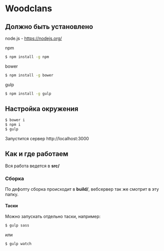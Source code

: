 # Woodclans

## Должно быть установлено

node.js - https://nodejs.org/

npm

```bash
$ npm install -g npm
```

bower

```bash
$ npm install -g bower
```

gulp

```bash
$ npm install -g gulp
```

## Настройка окружения

```bash
$ bower i
$ npm i
$ gulp
```
Запустится сервер http://localhost:3000

## Как и где работаем

Вся работа ведется в **src/**

### Сборка

По дефолту сборка происходит в **build/**, вебсервер так же смотрит в эту папку.

#### Таски

Можно запускать отдельно таски, например:

```bash
$ gulp sass
```

или

```bash
$ gulp watch
```
